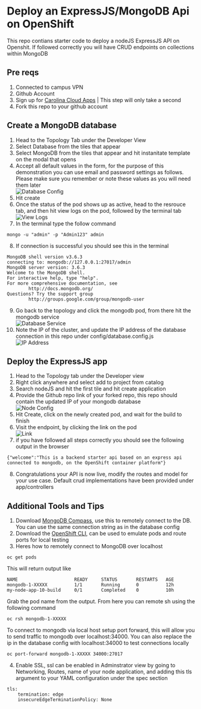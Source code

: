 # Deploy an ExpressJS/MongoDB Api on OpenShift
This repo contians starter code to deploy a nodeJS ExpressJS API on Openshit. If followed correctly
you will have CRUD endpoints on collections within MongoDB

## Pre reqs
1. Connected to campus VPN
2. Github Account
3. Sign up for [Carolina Cloud Apps](https://cloudapps.unc.edu/) | This step will only take a second
4. Fork this repo to your github account

## Create a MongoDB database
1. Head to the Topology Tab under the Developer View
2. Select Database from the tiles that appear
3. Select MongoDB from the tiles that appear and hit instanitate template on the modal that opens
4. Accept all default values in the form, for the purpose of this demonstration you can use email and password settings as follows. Please make sure you remember or note these values as you will need them later\
![Database Config](resources/dbConfig.png)
5. Hit create
6. Once the status of the pod shows up as active, head to the resrouce tab, and then hit view logs on the pod, followed by the terminal tab\
![View Logs](resources/viewLogs.png)
7. In the terminal type the follow command
```
mongo -u "admin" -p "Admin123" admin
```
8. If connection is successful you should see this in the terminal
```
MongoDB shell version v3.6.3
connecting to: mongodb://127.0.0.1:27017/admin
MongoDB server version: 3.6.3
Welcome to the MongoDB shell.
For interactive help, type "help".
For more comprehensive documentation, see
        http://docs.mongodb.org/
Questions? Try the support group
        http://groups.google.com/group/mongodb-user
```
9. Go back to the topology and click the mongodb pod, from there hit the mongodb service\
![Database Service](resources/service.png)
10. Note the IP of the cluster, and update the IP address of the database connection in this repo under config/database.config.js\
![IP Address](resources/ip.png)

## Deploy the ExpressJS app
1. Head to the Topology tab under the Developer view
2. Right click anywhere and select add to project from catalog
3. Search nodeJS and hit the first tile and hit create application
4. Provide the Github repo link of your forked repo, this repo should contain the updated IP of your mongodb database\
![Node Config](resources/nodeconfig.png)
5. Hit Create, click on the newly created pod, and wait for the build to finish
6. Visit the endpoint, by clicking the link on the pod\
![Link](resources/arrow.png)
7. if you have followed all steps correctly you should see the following output in the browser
```
{"welcome":"This is a backend starter api based on an express api connected to mongodb, on the OpenShift container platform"}
```
8. Congratulations your API is now live, modify the routes and model for your use case. Default crud implementations have been provided under app/controllers

## Additional Tools and Tips
1. Download [MongoDB Compass](https://www.mongodb.com/try/download/compass), use this to remotely connect to the DB. You can use the same connection string as in the database config
2. Download the [OpenShift CLI](https://docs.openshift.com/container-platform/4.2/cli_reference/openshift_cli/getting-started-cli.html), can be used to emulate pods and route ports for local testing
3. Heres how to remotely connect to MongoDB over localhost
```
oc get pods
```
This will return output like
```
NAME                     READY     STATUS       RESTARTS   AGE
mongodb-1-XXXXX          1/1       Running      0          12h
my-node-app-10-build     0/1       Completed    0          10h
```
Grab the pod name from the output. From here you can remote sh using the following command 
```
oc rsh mongodb-1-XXXXX
```
To connect to mongodb via local host setup port forward, this will allow you to send traffic to mongodb
over localhost:34000. You can also replace the ip in the database config with localhost:34000 to test 
connections locally
```
oc port-forward mongodb-1-XXXXX 34000:27017
```
4. Enable SSL, ssl can be enabled in Adminstrator view by going to Networking, Routes, name of your node application, and adding this tls argument to your YAML configuration under the spec section
```
tls:
    termination: edge
    insecureEdgeTerminationPolicy: None
```
